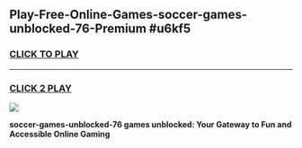 
## Play-Free-Online-Games-soccer-games-unblocked-76-Premium #u6kf5
<h3>
<a href="https://premium.freeplayer.one?title=soccer-games-unblocked-76&ref=8M">CLICK TO PLAY</a></h3>
<hr>

<h3>
<a href="https://premium.freeplayer.one?title=soccer-games-unblocked-76&ref=8M">CLICK 2 PLAY</a>
  
</h3>

<a href="https://premium.freeplayer.one?title=soccer-games-unblocked-76&ref=8M"><img src="https://clearcache.store/games.png"></a>


**soccer-games-unblocked-76 games unblocked: Your Gateway to Fun and Accessible Online Gaming**
